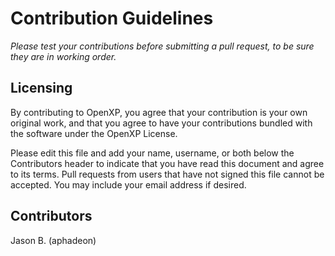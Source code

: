 # Contribution Guidelines
*Please test your contributions before submitting a pull request, to be sure they are in working 
order.*

## Licensing
By contributing to OpenXP, you agree that your contribution is your own original work, and that 
you agree to have your contributions bundled with the software under the OpenXP License.

Please edit this file and add your name, username, or both below the Contributors header to 
indicate that you have read this document and agree to its terms.  Pull requests from users that 
have not signed this file cannot be accepted. You may include your email address if desired.

## Contributors
Jason B. (aphadeon)  